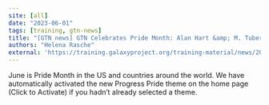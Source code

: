 ```yaml
---
site: [all]
date: "2023-06-01"
tags: [training, gtn-news]
title: "[GTN news] GTN Celebrates Pride Month: Alan Hart &amp; M. Tuberculosis"
authors: "Helena Rasche"
external: 'https://training.galaxyproject.org/training-material/news/2023/06/01/hart.html'
---
```


June is Pride Month in the US and countries around the world. We have automatically activated the new Progress Pride theme on the home page (Click to Activate) if you hadn’t already selected a theme.

